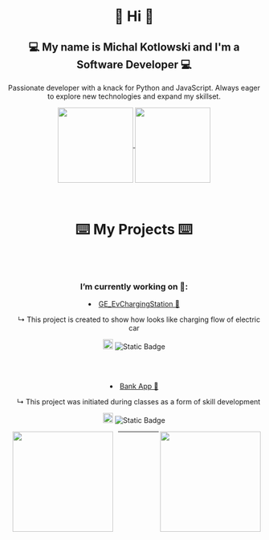 <h1 align="center">👋 Hi 👋</h1>
<h2 align="center">💻 My name is Michal Kotlowski and I'm a Software Developer 💻</h2>
<p align="center">Passionate developer with a knack for Python and JavaScript. Always eager to explore new technologies and expand my skillset.</p>
<div align="center">
  <a align="center" href="https://github.com/Majkel-code/github-readme-stats">
    <img height=150 align="center" src="https://github-majkel-code-readme-stats-five-bay.vercel.app/api?username=Majkel-code&show_icons=true&border_radius=0&border_color=ff0078&rank_icon=github&include_all_commits=true&hide_title=true&theme=blue-green" />
  </a>
  <a align="center" href="https://github.com/Majkel-code?tab=repositories">
    <img height=150 align="center" src="https://github-majkel-code-readme-stats-five-bay.vercel.app/api/top-langs/?username=Majkel-code&layout=compact&border_radius=0&border_color=ff0078&hide_title=true&theme=blue-green&langs_count=8&card_width=320&size_weight=0.5&count_weight=0.5" />
  </a>
</div>
<br/><br/>


<!-- My Projects Section -->
<h1 align="center">⌨️ My Projects ⌨️</h1>

<br/><br/>
<h3 align="center">
I’m currently working on 🔭:
</h3>

<p>
<li align="center"><a href="https://github.com/Majkel-code/GE_EvChargingStation">GE_EvChargingStation 🌿</a></li>
<p align="center">&nbsp;&nbsp;&nbsp;&nbsp; ↳ This project is created to show how looks like charging flow of electric car</p>
<p align="center"><img height=20  alt="Static Badge" src="https://img.shields.io/badge/Development-In_Progress-orange?style=flat">  <img alt="Static Badge" src="https://img.shields.io/badge/Stable-Master-00FF00ab?style=flat"></p>
</p>
<br/><br/>
<p>
<li align="center"><a href="https://github.com/Majkel-code/BankObjectiveProject">Bank App 💸</a></li>
<p align="center">&emsp; ↳ This project was initiated during classes as a form of skill development</p>
<p align="center"><img height=20  alt="Static Badge" src="https://img.shields.io/badge/Development-In_Progress-orange?style=flat">  <img alt="Static Badge" src="https://img.shields.io/badge/Stable-Master-00FF00ab?style=flat"></p>
</p>



<img width=200 align="right" src="https://github.com/Majkel-code/Majkel-code/assets/13604347/fc6cb399-9091-4513-963e-449e12d71efd">
<img width=200 align="left" hspace="10" src="https://github.com/Majkel-code/Majkel-code/assets/13604347/55b4dad6-2c44-4264-9b9b-95acb90a2506">
</p>

___






###


